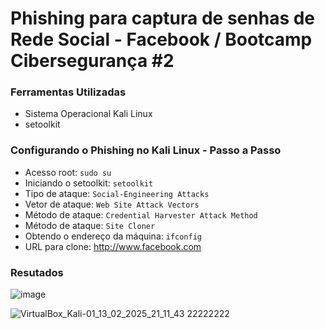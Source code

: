 # Phishing para captura de senhas de Rede Social - Facebook / Bootcamp Cibersegurança #2

### Ferramentas Utilizadas 

- Sistema Operacional Kali Linux
- setoolkit

### Configurando o Phishing no Kali Linux - Passo a Passo

- Acesso root: ``` sudo su ```
- Iniciando o setoolkit: ``` setoolkit ```
- Tipo de ataque: ``` Social-Engineering Attacks ```
- Vetor de ataque: ``` Web Site Attack Vectors ```
- Método de ataque: ```Credential Harvester Attack Method ```
- Método de ataque: ``` Site Cloner ```
- Obtendo o endereço da máquina: ``` ifconfig ```
- URL para clone: http://www.facebook.com

### Resutados 

![image](https://github.com/user-attachments/assets/55bbf48e-3b34-4c17-ac05-a6335df8a37d)

![VirtualBox_Kali-01_13_02_2025_21_11_43   22222222](https://github.com/user-attachments/assets/0cb8a996-5670-4c88-b25a-7ecd3c4819d2)









 
